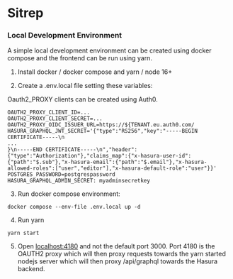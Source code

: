 # Sitrep

### Local Development Environment

A simple local development environment can be created using docker compose and the frontend can be run using yarn.

1. Install docker / docker compose and yarn / node 16+

2. Create a .env.local file setting these variables:

Oauth2_PROXY clients can be created using Auth0.

```
OAUTH2_PROXY_CLIENT_ID=...
OAUTH2_PROXY_CLIENT_SECRET=...
OAUTH2_PROXY_OIDC_ISSUER_URL=https://${TENANT.eu.auth0.com/
HASURA_GRAPHQL_JWT_SECRET='{"type":"RS256","key":"-----BEGIN CERTIFICATE-----\n
...
}\n-----END CERTIFICATE-----\n","header":{"type":"Authorization"},"claims_map":{"x-hasura-user-id":{"path":"$.sub"},"x-hasura-email":{"path":"$.email"},"x-hasura-allowed-roles":["user","editor"],"x-hasura-default-role":"user"}}'
POSTGRES_PASSWORD=postgrespassword
HASURA_GRAPHQL_ADMIN_SECRET: myadminsecretkey
```

3. Run docker compose environment:

```
docker compose --env-file .env.local up -d
```

4. Run yarn

```
yarn start
```

5. Open [localhost:4180](http://localhost:4180/) and not the default port 3000. Port 4180 is the OAUTH2 proxy which will then proxy requests towards the yarn started nodejs server which will then proxy /api/graphql towards the Hasura backend.
